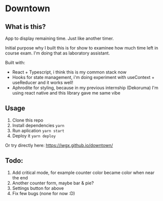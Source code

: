 # Downtown

## What is this?

App to display remaining time. Just like another timer.

Initial purpose why I built this is for show to examinee how much time left in course exam. I'm doing that as laboratory assistant.

Built with:

- React + Typescript, i think this is my common stack now
- Hooks for state management, i'm doing experiment with useContext + useReducer and it works well!
- Aphrodite for styling, because in my previous internship (Dekoruma) I'm using react native and this library gave me same vibe

## Usage

1. Clone this repo
2. Install dependencies `yarn`
3. Run aplication `yarn start`
4. Deploy it `yarn deploy`

Or try directly here: https://iwgx.github.io/downtown/

## Todo:

1. Add critical mode, for example counter color became color when near the end
2. Another counter form, maybe bar & pie?
3. Settings button for above
4. Fix few bugs (none for now :D)
